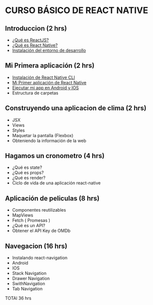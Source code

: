 # CURSO BÁSICO DE REACT NATIVE


## Introduccion (2 hrs)
- [¿Qué es ReactJS?](CH01L01.md)
- [¿Qué es React Native?](CH01L02.md)
- [Instalación del entorno de desarrollo](CH01L03.md)

## Mi Primera aplicación (2 hrs)
- [Instalación de React Native CLI](CH02L01.md)
- [Mi Primer aplicación de React Native](CH02L02.md)
- [Ejecutar mi app en Android y IOS](CH02L03.md)
- Estructura de carpetas

## Construyendo una aplicacion de clima (2 hrs)
- JSX
- Views
- Styles
- Maquetar la pantalla (Flexbox)
- Obteniendo la información de la web

## Hagamos un cronometro (4 hrs)
- ¿Qué es state?
- ¿Qué es props?
- ¿Qué es render?
- Ciclo de vida de una aplicación react-native


## Aplicación de peliculas (8 hrs)
  - Componentes reutilizables
  - MapViews
  - Fetch ( Promesas )
  - ¿Qué es un API?
  - Obtener el API Key de OMDb
  
## Navegacion (16 hrs)
  - Instalando react-navigation
  - Android
  - IOS
  - Stack Navigation
  - Drawer Navigation
  - SwithNavigation
  - Tab Navigation



TOTAl 36 hrs